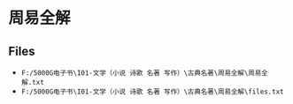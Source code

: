 # 周易全解

## Files

- `F:/5000G电子书\I01-文学（小说 诗歌 名著 写作）\古典名著\周易全解\周易全解.txt`
- `F:/5000G电子书\I01-文学（小说 诗歌 名著 写作）\古典名著\周易全解\files.txt`
